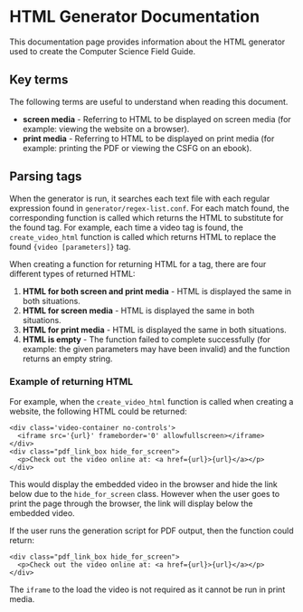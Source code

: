 # HTML Generator Documentation

This documentation page provides information about the HTML generator used to create the Computer Science Field Guide.

## Key terms

The following terms are useful to understand when reading this document.

- **screen media** - Referring to HTML to be displayed on screen media (for example: viewing the website on a browser).
- **print media** - Referring to HTML to be displayed on print media (for example: printing the PDF or viewing the CSFG on an ebook).


## Parsing tags

When the generator is run, it searches each text file with each regular expression found in `generator/regex-list.conf`. For each match found, the corresponding function is called which returns the HTML to substitute for the found tag. For example, each time a video tag is found, the `create_video_html` function is called which returns HTML to replace the found `{video [parameters]}` tag.

When creating a function for returning HTML for a tag, there are four different types of returned HTML:

1. **HTML for both screen and print media** - HTML is displayed the same in both situations.
2. **HTML for screen media** - HTML is displayed the same in both situations.
3. **HTML for print media** - HTML is displayed the same in both situations.
4. **HTML is empty** - The function failed to complete successfully (for example: the given parameters may have been invalid) and the function returns an empty string.

### Example of returning HTML

For example, when the `create_video_html` function is called when creating a website, the following HTML could be returned:

```
<div class='video-container no-controls'>
  <iframe src='{url}' frameborder='0' allowfullscreen></iframe>
</div>
<div class="pdf_link_box hide_for_screen">
  <p>Check out the video online at: <a href={url}>{url}</a></p>
</div>
```

This would display the embedded video in the browser and hide the link below due to the `hide_for_screen` class. However when the user goes to print the page through the browser, the link will display below the embedded video.

If the user runs the generation script for PDF output, then the function could return:

```
<div class="pdf_link_box hide_for_screen">
  <p>Check out the video online at: <a href={url}>{url}</a></p>
</div>
```

The `iframe` to the load the video is not required as it cannot be run in print media.
